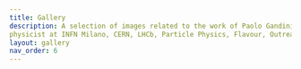 ```yaml
---
title: Gallery
description: A selection of images related to the work of Paolo Gandini, physicist at INFN Milano, CERN, LHCb
physicist at INFN Milano, CERN, LHCb, Particle Physics, Flavour, Outreach, Scientist
layout: gallery
nav_order: 6
---
```



